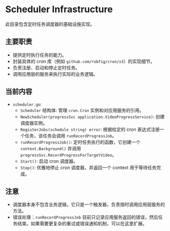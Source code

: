 # Scheduler Infrastructure

此目录包含定时任务调度器的基础设施实现。

## 主要职责

*   提供定时执行任务的能力。
*   封装具体的 cron 库（例如 `github.com/robfig/cron/v3`）的实现细节。
*   负责注册、启动和停止定时任务。
*   调用应用层的服务来执行实际的业务逻辑。

## 当前内容

*   `scheduler.go`:
    *   `Scheduler` 结构体: 管理 `cron.Cron` 实例和对应用服务的引用。
    *   `NewScheduler(progressSvc application.VideoProgressService)`: 创建调度器实例。
    *   `RegisterJobs(schedule string) error`: 根据给定的 cron 表达式注册一个任务，该任务会调用 `runRecordProgressJob`。
    *   `runRecordProgressJob()`: 定时任务执行的函数，它创建一个 `context.Background()` 并调用 `progressSvc.RecordProgressForTargetVideo`。
    *   `Start()`: 启动 cron 调度器。
    *   `Stop()`: 优雅地停止 cron 调度器，并返回一个 context 用于等待任务完成。

## 注意

*   调度器本身不包含业务逻辑，它只是一个触发器，负责按时调用应用层服务的方法。
*   错误处理：`runRecordProgressJob` 目前只记录应用服务返回的错误，然后任务结束。如果需要更复杂的重试或错误通知机制，可以在这里扩展。 